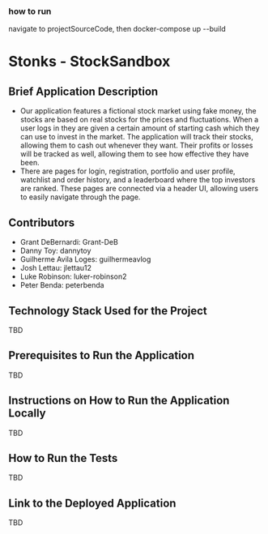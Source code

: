 ### how to run ###
navigate to projectSourceCode, then
docker-compose up --build


# Stonks - StockSandbox

## Brief Application Description
- Our application features a fictional stock market using fake money, the stocks are based on real stocks for the prices and fluctuations. When a user logs in they are given a certain amount of starting cash which they can use to invest in the market. The application will track their stocks, allowing them to cash out whenever they want. Their profits or losses will be tracked as well, allowing them to see how effective they have been.
- There are pages for login, registration, portfolio and user profile, watchlist and order history, and a leaderboard where the top investors are ranked. These pages are connected via a header UI, allowing users to easily navigate through the page. 

## Contributors
- Grant DeBernardi: Grant-DeB
- Danny Toy: dannytoy
- Guilherme Avila Loges: guilhermeavlog
- Josh Lettau: jlettau12
- Luke Robinson: luker-robinson2
- Peter Benda: peterbenda

## Technology Stack Used for the Project
TBD

## Prerequisites to Run the Application
TBD

## Instructions on How to Run the Application Locally
TBD

## How to Run the Tests
TBD

## Link to the Deployed Application
TBD
